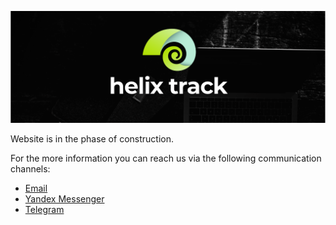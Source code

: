 ![JIRA alternative for the free world!](assets/Wide_Black.png)

Website is in the phase of construction.

For the more information you can reach us via the following communication channels: 

- [Email](mailto:svyaz.s.ulitkami@helixtrack.io)
- [Yandex Messenger](https://yandex.ru/chat/#/join/8813765f-4288-49e9-8c65-1e088f988587)
- [Telegram](https://t.me/helixtrack)


